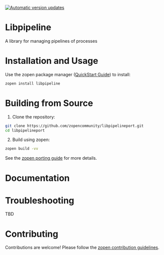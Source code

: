 [![Automatic version updates](https://github.com/ZOSOpenTools/libpipelineport/actions/workflows/bump.yml/badge.svg)](https://github.com/ZOSOpenTools/libpipelineport/actions/workflows/bump.yml)

# Libpipeline

A library for managing pipelines of processes

# Installation and Usage

Use the zopen package manager ([QuickStart Guide](https://zopen.community/#/Guides/QuickStart)) to install:
```bash
zopen install libpipeline
```

# Building from Source

1. Clone the repository:
```bash
git clone https://github.com/zopencommunity/libpipelineport.git
cd libpipelineport
```
2. Build using zopen:
```bash
zopen build -vv
```

See the [zopen porting guide](https://zopen.community/#/Guides/Porting) for more details.

# Documentation


# Troubleshooting
TBD

# Contributing
Contributions are welcome! Please follow the [zopen contribution guidelines](https://github.com/zopencommunity/meta/blob/main/CONTRIBUTING.md).
